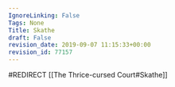 ```yaml
---
IgnoreLinking: False
Tags: None
Title: Skathe
draft: False
revision_date: 2019-09-07 11:15:33+00:00
revision_id: 77157
---
```


#REDIRECT [[The Thrice-cursed Court#Skathe]]